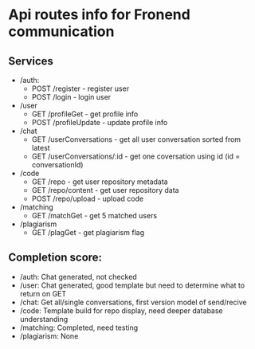 # Api routes info for Fronend communication

## Services

- /auth:
  - POST /register - register user
  - POST /login - login user
- /user
  - GET /profileGet - get profile info
  - POST /profileUpdate - update profile info
- /chat
  - GET /userConversations - get all user conversation sorted from latest
  - GET /userConversations/:id - get one coversation using id (id = conversationId)
- /code
  - GET /repo - get user repository metadata
  - GET /repo/content - get user repository data
  - POST /repo/upload - upload code
- /matching
  - GET /matchGet - get 5 matched users
- /plagiarism
  - GET /plagGet - get plagiarism flag

## Completion score:

- /auth: Chat generated, not checked
- /user: Chat generated, good template but need to determine what to return on GET
- /chat: Get all/single conversations, first version model of send/recive
- /code: Template build for repo display, need deeper database understanding
- /matching: Completed, need testing
- /plagiarism: None
